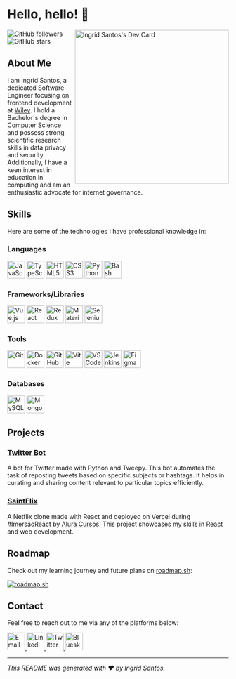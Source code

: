 # Hello, hello! 👋

<div align="left">
  <a href="https://app.daily.dev/ingridsantos">
    <img
      src="https://api.daily.dev/devcards/a494d0233e714fafb02065b83adbe0a8.png?r=uzd"
      width="350"
      align="right"
      alt="Ingrid Santos's Dev Card"
     />
  </a>
</div>

![GitHub followers](https://img.shields.io/github/followers/ingridl-santos?label=Follow&style=social)
![GitHub stars](https://img.shields.io/github/stars/ingridl-santos?style=social)

## About Me

I am Ingrid Santos, a dedicated Software Engineer focusing on frontend development at [Wiley](https://www.wiley.com/en-us). 
I hold a Bachelor's degree in Computer Science and possess strong scientific research skills in data privacy and security. 
Additionally, I have a keen interest in education in computing and am an enthusiastic advocate for internet governance.

## Skills

Here are some of the technologies I have professional knowledge in:

### Languages

<div align="left">
  <img src="https://skillicons.dev/icons?i=js" alt="JavaScript" width="40" height="40"/>
  <img src="https://skillicons.dev/icons?i=ts" alt="TypeScript" width="40" height="40"/>
  <img src="https://skillicons.dev/icons?i=html" alt="HTML5" width="40" height="40"/>
  <img src="https://skillicons.dev/icons?i=css" alt="CSS3" width="40" height="40"/>
  <img src="https://skillicons.dev/icons?i=python" alt="Python" width="40" height="40"/>
  <img src="https://skillicons.dev/icons?i=bash" alt="Bash" width="40" height="40"/>
</div>

### Frameworks/Libraries

<div align="left">
  <img src="https://skillicons.dev/icons?i=vue" alt="Vue.js" width="40" height="40"/>
  <img src="https://skillicons.dev/icons?i=react" alt="React" width="40" height="40"/>
  <img src="https://skillicons.dev/icons?i=redux" alt="Redux" width="40" height="40"/>
  <img src="https://skillicons.dev/icons?i=materialui" alt="Material-UI" width="40" height="40"/>
  <img src="https://skillicons.dev/icons?i=selenium" alt="Selenium" width="40" height="40"/>
</div>

### Tools

<div align="left">
  <img src="https://skillicons.dev/icons?i=git" alt="Git" width="40" height="40"/>
  <img src="https://skillicons.dev/icons?i=docker" alt="Docker" width="40" height="40"/>
  <img src="https://skillicons.dev/icons?i=github" alt="GitHub Actions" width="40" height="40"/>
  <img src="https://skillicons.dev/icons?i=vite" alt="Vite" width="40" height="40"/>
  <img src="https://skillicons.dev/icons?i=vscode" alt="VSCode" width="40" height="40"/>
  <img src="https://skillicons.dev/icons?i=jenkins" alt="Jenkins" width="40" height="40"/>
  <img src="https://skillicons.dev/icons?i=figma" alt="Figma" width="40" height="40"/>
</div>

### Databases

<div align="left">
  <img src="https://skillicons.dev/icons?i=mysql" alt="MySQL" width="40" height="40"/>
  <img src="https://skillicons.dev/icons?i=mongodb" alt="MongoDB" width="40" height="40"/>
</div>

## Projects

### [Twitter Bot](https://github.com/ingridl-santos/twitter-bot)

A bot for Twitter made with Python and Tweepy. This bot automates the task of reposting tweets based on specific subjects or hashtags. It helps in curating and sharing content relevant to particular topics efficiently.

### [SaintFlix](https://saintflix.vercel.app/)

A Netflix clone made with React and deployed on Vercel during #ImersãoReact by [Alura Cursos](https://www.alura.com.br). This project showcases my skills in React and web development.

## Roadmap

Check out my learning journey and future plans on [roadmap.sh](https://roadmap.sh):

[![roadmap.sh](https://roadmap.sh/card/tall/649c9727d99c9d67319df6e4?variant=dark)](https://roadmap.sh)

## Contact

Feel free to reach out to me via any of the platforms below:

<div align="left">
  <a href="mailto:ingrid.lds15@gmail.com">
    <img src="https://skillicons.dev/icons?i=gmail" alt="Email" width="40" height="40"/>
  </a>
  <a href="https://linkedin.com/in/ingridl-santos/">
    <img src="https://skillicons.dev/icons?i=linkedin" alt="LinkedIn" width="40" height="40"/>
  </a>
  <a href="https://twitter.com/ingridl_santos">
    <img src="https://skillicons.dev/icons?i=twitter" alt="Twitter" width="40" height="40"/>
  </a>
  <a href="https://bsky.app/profile/isantos.bsky.social">
    <img src="https://skillicons.dev/icons?i=bluesky" alt="Bluesky" width="40" height="40"/>
  </a>
</div>

---

*This README was generated with ❤️ by Ingrid Santos.*
